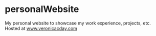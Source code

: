 # personalWebsite
My personal website to showcase my work experience, projects, etc. 
Hosted at www.veronicacday.com
